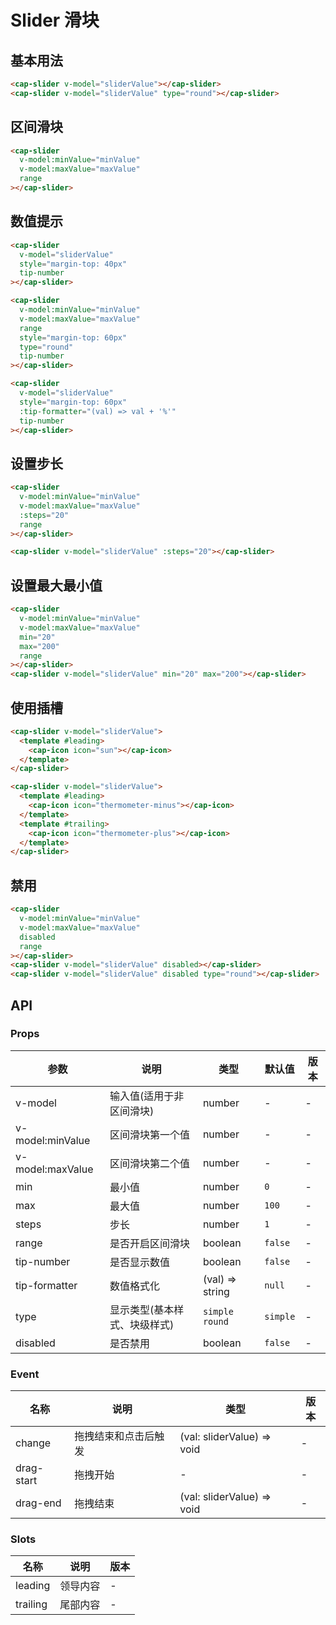 # Slider 滑块

## 基本用法

```html
<cap-slider v-model="sliderValue"></cap-slider>
<cap-slider v-model="sliderValue" type="round"></cap-slider>
```

## 区间滑块

```html
<cap-slider
  v-model:minValue="minValue"
  v-model:maxValue="maxValue"
  range
></cap-slider>
```

## 数值提示
```html
<cap-slider
  v-model="sliderValue"
  style="margin-top: 40px"
  tip-number
></cap-slider>

<cap-slider
  v-model:minValue="minValue"
  v-model:maxValue="maxValue"
  range
  style="margin-top: 60px"
  type="round"
  tip-number
></cap-slider>

<cap-slider
  v-model="sliderValue"
  style="margin-top: 60px"
  :tip-formatter="(val) => val + '%'"
  tip-number
></cap-slider>
```
## 设置步长
```html
<cap-slider
  v-model:minValue="minValue"
  v-model:maxValue="maxValue"
  :steps="20"
  range
></cap-slider>

<cap-slider v-model="sliderValue" :steps="20"></cap-slider>
```

## 设置最大最小值

```html
<cap-slider
  v-model:minValue="minValue"
  v-model:maxValue="maxValue"
  min="20"
  max="200"
  range
></cap-slider>
<cap-slider v-model="sliderValue" min="20" max="200"></cap-slider>
```

## 使用插槽
```html
<cap-slider v-model="sliderValue">
  <template #leading>
    <cap-icon icon="sun"></cap-icon>
  </template>
</cap-slider>

<cap-slider v-model="sliderValue">
  <template #leading>
    <cap-icon icon="thermometer-minus"></cap-icon>
  </template>
  <template #trailing>
    <cap-icon icon="thermometer-plus"></cap-icon>
  </template>
</cap-slider>
```

## 禁用
```html
<cap-slider
  v-model:minValue="minValue"
  v-model:maxValue="maxValue"
  disabled
  range
></cap-slider>
<cap-slider v-model="sliderValue" disabled></cap-slider>
<cap-slider v-model="sliderValue" disabled type="round"></cap-slider>
```

## API

### Props

|  参数   | 说明  | 类型 | 默认值 | 版本
|  ----  | ----  | ---- | ---- | -
| v-model | 输入值(适用于非区间滑块) | number | - | -
| v-model:minValue | 区间滑块第一个值 | number | - | -
| v-model:maxValue | 区间滑块第二个值 | number | - | -
| min | 最小值 | number | `0` | -
| max | 最大值 | number | `100` | -
| steps | 步长 | number | `1` | -
| range | 是否开启区间滑块 | boolean | `false` | -
| tip-number | 是否显示数值 | boolean | `false` | -
| tip-formatter | 数值格式化 | (val) => string | `null` | -
| type | 显示类型(基本样式、块级样式) | `simple` `round` | `simple` | -
| disabled | 是否禁用 | boolean | `false` | -

### Event
|  名称   | 说明 | 类型 | 版本
|  ----  | ----  | ---- |  -
|  change | 拖拽结束和点击后触发 | (val: sliderValue) => void | -
|  drag-start | 拖拽开始 | - | -
|  drag-end | 拖拽结束 | (val: sliderValue) => void | -


### Slots

|  名称   | 说明  | 版本
|  ----  | ----  | -
|  leading | 领导内容 | -
|  trailing | 尾部内容 | -
